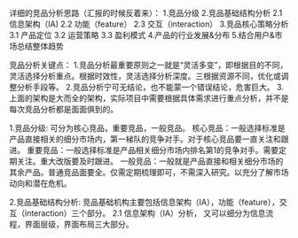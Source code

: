 详细的竞品分析思路（汇报的时候反着来）：
1.竞品分级
2.竞品基础结构分析
2.1 信息架构（IA)
  2.2 功能（feature）
  2.3 交互（interaction）
3.竞品核心策略分析
  3.1 产品定位
  3.2 运营策略
  3.3 盈利模式
4.产品的行业发展&分布
5.结合用户&市场总结整体趋势

竞品分析关键点：
1.竞品分析最重要原则之一就是“灵活多变”，即根据目的不同，灵活选择分析重点。根据时效性，灵活选择分析深度。三根据资源不同，优化或调整分析手段等。
2.竞品分析宁可无结论，也不能蒙一个错误结论，危害巨大。
3.上面的架构是大而全的架构，实际项目中需要根据具体需求进行重点分析，并不是每次竞品分析都是面面俱到的。

1.竞品分级:
可分为核心竞品，重要竞品，一般竞品。
核心竞品：一般选择标准是产品直接相关的细分市场内，第一梯队的竞争对手。对于核心竞品要一直关注和跟进。
重要竞品：一般选择标准是产品相关细分市场内排名第1的竞争对手。需要定期关注。重大改版要及时跟进。
一般竞品：一般就是产品直接和相关细分市场的其余产品。普通竞品面要全。仅需定期梳理即可，不需深入研究。以充分了解市场动向和潜在危机。

2.竞品基础结构分析:
竞品基础机构主要包括信息架构（IA），功能（feature），交互（interaction）三个部分。
2.1 信息架构（IA）分析，
又可以细分为信息流程，界面层级，界面布局三大部分。










